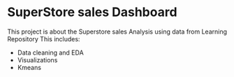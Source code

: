 # SuperStore sales Dashboard 
This project is about the Superstore sales Analysis using data from Learning Repository This includes:
- Data cleaning and EDA
- Visualizations
- Kmeans